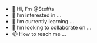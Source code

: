 - 👋 Hi, I’m @Steffta
- 👀 I’m interested in ...
- 🌱 I’m currently learning ...
- 💞️ I’m looking to collaborate on ...
- 📫 How to reach me ...

<!---
Steffta/Steffta is a ✨ special ✨ repository because its `README.md` (this file) appears on your GitHub profile.
You can click the Preview link to take a look at your changes.
--->
